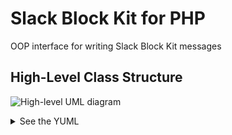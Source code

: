 # Slack Block Kit for PHP

OOP interface for writing Slack Block Kit messages

## High-Level Class Structure

 ![High-level UML diagram](https://yuml.me/5d2be60a.png)

<details>
<summary>See the YUML</summary>
<pre>
[Slack]-creates>[Renderer]
[Slack]-creates>[Surface]
[Surface]^[Message]
[Surface]^[Modal]
[Surface]^[AppHome]
[Element]^[Surface]
[Element]^[Block]
[Surface]<>->[Block]
[Renderer]^[Json]
[Renderer]^[KitBuilder]
[Renderer]^[Cli]
</pre>
</details>

